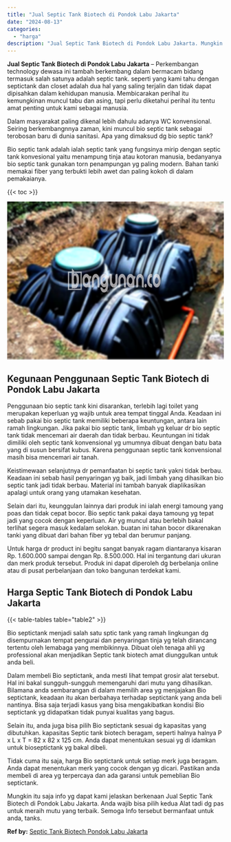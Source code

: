 ```yaml
---
title: "Jual Septic Tank Biotech di Pondok Labu Jakarta"
date: "2024-08-13"
categories: 
  - "harga"
description: "Jual Septic Tank Biotech di Pondok Labu Jakarta. Mungkin itu saja info yg dapat kami jelaskan berkenaan Jual Septic Tank Biotech di Pondok Labu Jakarta. Anda..."
---
```


**Jual Septic Tank Biotech di Pondok Labu Jakarta** – Perkembangan technology dewasa ini tambah berkembang dalam bermacam bidang termasuk salah satunya adalah septic tank. seperti yang kami tahu dengan septictank dan closet adalah dua hal yang saling terjalin dan tidak dapat dipisahkan dalam kehidupan manusia. Membicarakan perihal itu kemungkinan muncul tabu dan asing, tapi perlu diketahui perihal itu tentu amat penting untuk kami sebagai manusia.

Dalam masyarakat paling dikenal lebih dahulu adanya WC konvensional. Seiring berkembangnnya zaman, kini muncul bio septic tank sebagai terobosan baru di dunia sanitasi. Apa yang dimaksud dg bio septic tank?

Bio septic tank adalah ialah septic tank yang fungsinya mirip dengan septic tank konvesional yaitu menampung tinja atau kotoran manusia, bedanyanya bio septic tank gunakan torn penampungan yg paling modern. Bahan tanki memakai fiber yang terbukti lebih awet dan paling kokoh di dalam pemakaianya.

{{< toc >}}

![Jual Septic Tank Biotech di Pondok Labu Jakarta](/images/jual-bio-septictank-22.png)

## Kegunaan Penggunaan Septic Tank Biotech di Pondok Labu Jakarta

Penggunaan bio septic tank kini disarankan, terlebih lagi toilet yang merupakan keperluan yg wajib untuk area tempat tinggal Anda. Keadaan ini sebab pakai bio septic tank memiliki beberapa keuntungan, antara lain ramah lingkungan. Jika pakai bio septic tank, limbah yg keluar dr bio septic tank tidak mencemari air daerah dan tidak berbau. Keuntungan ini tidak dimiliki oleh septic tank konvensional yg umumnya dibuat dengan batu bata yang di susun bersifat kubus. Karena penggunaan septic tank konvensional masih bisa mencemari air tanah.

Keistimewaan selanjutnya dr pemanfaatan bi septic tank yakni tidak berbau. Keadaan ini sebab hasil penyaringan yg baik, jadi limbah yang dihasilkan bio septic tank jadi tidak berbau. Material ini tambah banyak diaplikasikan apalagi untuk orang yang utamakan kesehatan.

Selain dari itu, keunggulan lainnya dari produk ini ialah energi tamoung yang poas dan tidak cepat bocor. Bio septic tank pakai daya tamoung yg tepat jadi yang cocok dengan keperluan. Air yg muncul atau berlebih bakal terlihat segera masuk kedalam selokan. buatan ini tahan bocor dikarenakan tanki yang dibuat dari bahan fiber yg tebal dan berumur panjang.

Untuk harga dr product ini begitu sangat banyak ragam diantaranya kisaran Rp. 1.600.000 sampai dengan Rp. 8.500.000. Hal ini tergantung dari ukuran dan merk produk tersebut. Produk ini dapat diperoleh dg berbelanja online atau di pusat perbelanjaan dan toko bangunan terdekat kami.

## Harga Septic Tank Biotech di Pondok Labu Jakarta

{{< table-tables table="table2" >}}

Bio septictank menjadi salah satu sptic tank yang ramah lingkungan dg disempurnakan tempat pengurai dan penyaringan tinja yg telah dirancang tertentu oleh lemabaga yang membikinnya. Dibuat oleh tenaga ahli yg professional akan menjadikan Septic tank biotech amat diunggulkan untuk anda beli.

Dalam membeli Bio septictank, anda mesti lihat tempat grosir alat tersebut. Hal ini bakal sungguh-sungguh memengaruhi dari mutu yang dihasilkan. Bilamana anda sembarangan di dalam memilih area yg menjajakan Bio septictank, keadaan itu akan berbahaya terhadap septictank yang anda beli nantinya. Bisa saja terjadi kasus yang bisa mengakibatkan kondisi Bio septictank yg didapatkan tidak punyai kualitas yang bagus.

Selain itu, anda juga bisa pilih Bio septictank sesuai dg kapasitas yang dibutuhkan. kapasitas Septic tank biotech beragam, seperti halnya halnya P x L x T = 82 x 82 x 125 cm. Anda dapat menentukan sesuai yg di idamkan untuk bioseptictank yg bakal dibeli.

Tidak cuma itu saja, harga Bio septictank untuk setiap merk juga beragam. Anda dapat menentukan merk yang cocok dengan yg dicari. Pastikan anda membeli di area yg terpercaya dan ada garansi untuk pemeblian Bio septictank.

Mungkin itu saja info yg dapat kami jelaskan berkenaan Jual Septic Tank Biotech di Pondok Labu Jakarta. Anda wajib bisa pilih kedua Alat tadi dg pas untuk meraih mutu yang terbaik. Semoga Info tersebut bermanfaat untuk anda, tanks.

**Ref by:** [Septic Tank Biotech Pondok Labu Jakarta](https://id.wikipedia.org/wiki/Septic)
